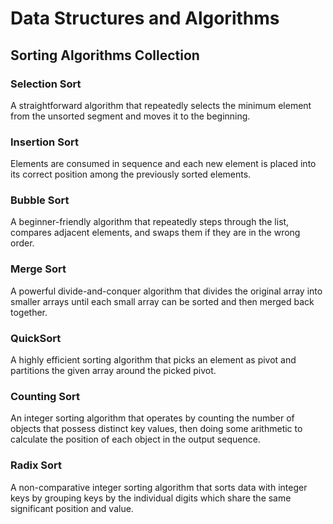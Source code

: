 # Data Structures and Algorithms

## Sorting Algorithms Collection

### Selection Sort 
A straightforward algorithm that repeatedly selects the minimum element from the unsorted segment and moves it to the beginning.

### Insertion Sort
Elements are consumed in sequence and each new element is placed into its correct position among the previously sorted elements.

### Bubble Sort
A beginner-friendly algorithm that repeatedly steps through the list, compares adjacent elements, and swaps them if they are in the wrong order.

### Merge Sort 
A powerful divide-and-conquer algorithm that divides the original array into smaller arrays until each small array can be sorted and then merged back together.

### QuickSort
A highly efficient sorting algorithm that picks an element as pivot and partitions the given array around the picked pivot.

### Counting Sort
An integer sorting algorithm that operates by counting the number of objects that possess distinct key values, then doing some arithmetic to calculate the position of each object in the output sequence.

### Radix Sort
A non-comparative integer sorting algorithm that sorts data with integer keys by grouping keys by the individual digits which share the same significant position and value.
